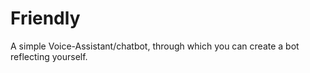 # Friendly
A simple Voice-Assistant/chatbot, through which you can create a bot reflecting yourself.

